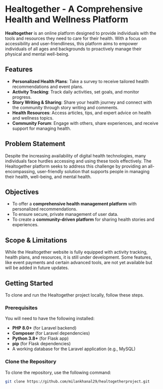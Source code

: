# Healtogether - A Comprehensive Health and Wellness Platform

**Healtogether** is an online platform designed to provide individuals with the tools and resources they need to care for their health. With a focus on accessibility and user-friendliness, this platform aims to empower individuals of all ages and backgrounds to proactively manage their physical and mental well-being.

## Features
- **Personalized Health Plans**: Take a survey to receive tailored health recommendations and event plans.
- **Activity Tracking**: Track daily activities, set goals, and monitor progress.
- **Story Writing & Sharing**: Share your health journey and connect with the community through story writing and comments.
- **Health Resources**: Access articles, tips, and expert advice on health and wellness topics.
- **Community Forum**: Engage with others, share experiences, and receive support for managing health.

## Problem Statement
Despite the increasing availability of digital health technologies, many individuals face hurdles accessing and using these tools effectively. The Healtogether platform seeks to address this challenge by providing an all-encompassing, user-friendly solution that supports people in managing their health, well-being, and mental health.

## Objectives
- To offer a **comprehensive health management platform** with personalized recommendations.
- To ensure secure, private management of user data.
- To create a **community-driven platform** for sharing health stories and experiences.
  
## Scope & Limitations
While the Healtogether website is fully equipped with activity tracking, health plans, and resources, it is still under development. Some features, like event payments and certain advanced tools, are not yet available but will be added in future updates.

## Getting Started

To clone and run the Healtogether project locally, follow these steps.

### Prerequisites

You will need to have the following installed:
- **PHP 8.0+** (for Laravel backend)
- **Composer** (for Laravel dependencies)
- **Python 3.8+** (for Flask app)
- **pip** (for Flask dependencies)
- A working database for the Laravel application (e.g., MySQL)

### Clone the Repository

To clone the repository, use the following command:

```bash
git clone https://github.com/milankhanal29/healtogetherproject.git
